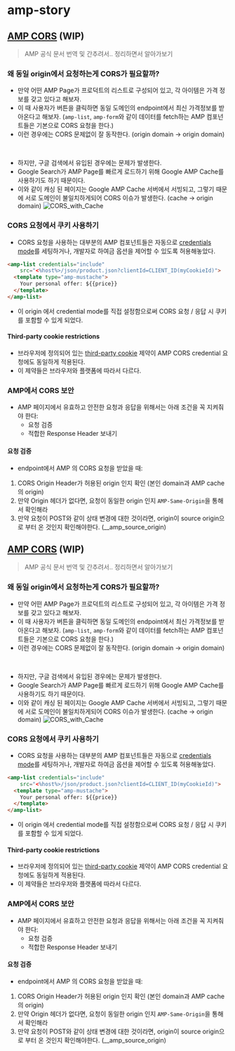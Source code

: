 # amp-story

## [AMP CORS](https://www.ampproject.org/docs/fundamentals/amp-cors-requests) (WIP)

> AMP 공식 문서 번역 및 간추려서.. 정리하면서 알아가보기

### 왜 동일 origin에서 요청하는게 CORS가 필요할까?
- 만약 어떤 AMP Page가 프로덕트의 리스트로 구성되어 있고, 각 아이템은 가격 정보를 갖고 있다고 해보자.
- 이 때 사용자가 버튼을 클릭하면 동일 도메인의 endpoint에서 최신 가격정보를 받아온다고 해보자.
   (`amp-list`, `amp-form`와 같이 데이터를 fetch하는 AMP 컴포넌트들은 기본으로 CORS 요청을 한다.)
- 이런 경우에는 CORS 문제없이 잘 동작한다.
  (origin domain → origin domain)
<br />

- 하지만, 구글 검색에서 유입된 경우에는 문제가 발생한다.
- Google Search가 AMP Page를 빠르게 로드하기 위해 Google AMP Cache를 사용하기도 하기 때문이다.
- 이와 같이 캐싱 된 페이지는 Google AMP Cache 서버에서 서빙되고,
   그렇기 때문에 서로 도메인이 불일치하게되어 CORS 이슈가 발생한다.
   (cache → origin domain)
    ![CORS_with_Cache](https://www.ampproject.org/static/img/docs/CORS_with_Cache.png)

### CORS 요청에서 쿠키 사용하기
- CORS 요청을 사용하는 대부분의 AMP 컴포넌트들은 자동으로 [credentials mode](https://developer.mozilla.org/en-US/docs/Web/API/XMLHttpRequest/withCredentials)를 세팅하거나,
  개발자로 하여금 옵션을 제어할 수 있도록 허용해놓았다.

```html
<amp-list credentials="include"
    src="<%host%>/json/product.json?clientId=CLIENT_ID(myCookieId)">
  <template type="amp-mustache">
    Your personal offer: ${{price}}
  </template>
</amp-list>
```
-  이 origin 에서 credential mode를 직접 설정함으로써 CORS 요청 / 응답 시 쿠키를 포함할 수 있게 되었다.


#### Third-party cookie restrictions
- 브라우저에 정의되어 있는 [third-party cookie](https://en.wikipedia.org/wiki/HTTP_cookie#Third-party_cookie) 제약이 AMP CORS credential 요청에도 동일하게 적용된다.
- 이 제약들은 브라우저와 플랫폼에 따라서 다르다.

### AMP에서 CORS 보안
- AMP 페이지에서 유효하고 안전한 요청과 응답을 위해서는 아래 조건을 꼭 지켜줘야 한다:
  - 요청 검증
  - 적합한 Response Header 보내기

#### 요청 검증
- endpoint에서 AMP 의 CORS 요청을 받았을 때:
1. CORS Origin Header가 허용된 origin 인지 확인 (본인 domain과 AMP cache의 origin)
2. 만약 Origin 헤더가 없다면, 요청이 동일한 origin 인지 `AMP-Same-Origin`을 통해서 확인해라
3. 만약 요청이 POST와 같이 상태 변경에 대한 것이라면, origin이 source origin으로 부터 온 것인지 확인해야한다. (__amp_source_origin)

## [AMP CORS](https://www.ampproject.org/docs/fundamentals/amp-cors-requests) (WIP)

> AMP 공식 문서 번역 및 간추려서.. 정리하면서 알아가보기

### 왜 동일 origin에서 요청하는게 CORS가 필요할까?
- 만약 어떤 AMP Page가 프로덕트의 리스트로 구성되어 있고, 각 아이템은 가격 정보를 갖고 있다고 해보자.
- 이 때 사용자가 버튼을 클릭하면 동일 도메인의 endpoint에서 최신 가격정보를 받아온다고 해보자.
   (`amp-list`, `amp-form`와 같이 데이터를 fetch하는 AMP 컴포넌트들은 기본으로 CORS 요청을 한다.)
- 이런 경우에는 CORS 문제없이 잘 동작한다.
  (origin domain → origin domain)
<br />

- 하지만, 구글 검색에서 유입된 경우에는 문제가 발생한다.
- Google Search가 AMP Page를 빠르게 로드하기 위해 Google AMP Cache를 사용하기도 하기 때문이다.
- 이와 같이 캐싱 된 페이지는 Google AMP Cache 서버에서 서빙되고,
   그렇기 때문에 서로 도메인이 불일치하게되어 CORS 이슈가 발생한다.
   (cache → origin domain)
    ![CORS_with_Cache](https://www.ampproject.org/static/img/docs/CORS_with_Cache.png)

### CORS 요청에서 쿠키 사용하기
- CORS 요청을 사용하는 대부분의 AMP 컴포넌트들은 자동으로 [credentials mode](https://developer.mozilla.org/en-US/docs/Web/API/XMLHttpRequest/withCredentials)를 세팅하거나,
  개발자로 하여금 옵션을 제어할 수 있도록 허용해놓았다.

```html
<amp-list credentials="include"
    src="<%host%>/json/product.json?clientId=CLIENT_ID(myCookieId)">
  <template type="amp-mustache">
    Your personal offer: ${{price}}
  </template>
</amp-list>
```
-  이 origin 에서 credential mode를 직접 설정함으로써 CORS 요청 / 응답 시 쿠키를 포함할 수 있게 되었다.


#### Third-party cookie restrictions
- 브라우저에 정의되어 있는 [third-party cookie](https://en.wikipedia.org/wiki/HTTP_cookie#Third-party_cookie) 제약이 AMP CORS credential 요청에도 동일하게 적용된다.
- 이 제약들은 브라우저와 플랫폼에 따라서 다르다.

### AMP에서 CORS 보안
- AMP 페이지에서 유효하고 안전한 요청과 응답을 위해서는 아래 조건을 꼭 지켜줘야 한다:
  - 요청 검증
  - 적합한 Response Header 보내기

#### 요청 검증
- endpoint에서 AMP 의 CORS 요청을 받았을 때:
1. CORS Origin Header가 허용된 origin 인지 확인 (본인 domain과 AMP cache의 origin)
2. 만약 Origin 헤더가 없다면, 요청이 동일한 origin 인지 `AMP-Same-Origin`을 통해서 확인해라
3. 만약 요청이 POST와 같이 상태 변경에 대한 것이라면, origin이 source origin으로 부터 온 것인지 확인해야한다. (__amp_source_origin)

